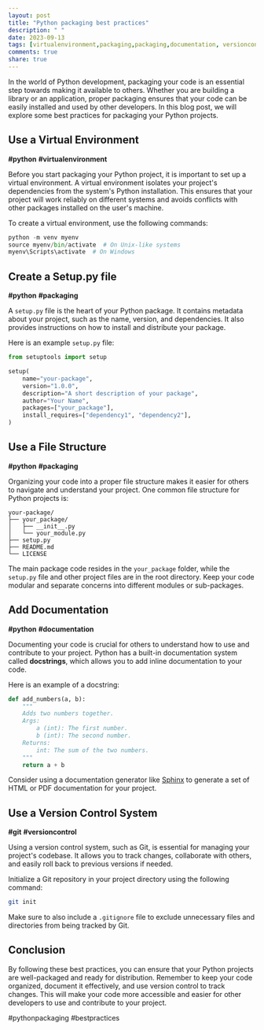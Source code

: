 ```yaml
---
layout: post
title: "Python packaging best practices"
description: " "
date: 2023-09-13
tags: [virtualenvironment,packaging,packaging,documentation, versioncontrol, pythonpackaging, bestpractices]
comments: true
share: true
---
```


In the world of Python development, packaging your code is an essential step towards making it available to others. Whether you are building a library or an application, proper packaging ensures that your code can be easily installed and used by other developers. In this blog post, we will explore some best practices for packaging your Python projects.

## Use a Virtual Environment

**#python** **#virtualenvironment**

Before you start packaging your Python project, it is important to set up a virtual environment. A virtual environment isolates your project's dependencies from the system's Python installation. This ensures that your project will work reliably on different systems and avoids conflicts with other packages installed on the user's machine.

To create a virtual environment, use the following commands:

```python
python -m venv myenv
source myenv/bin/activate  # On Unix-like systems
myenv\Scripts\activate  # On Windows
```

## Create a Setup.py file

**#python** **#packaging**

A `setup.py` file is the heart of your Python package. It contains metadata about your project, such as the name, version, and dependencies. It also provides instructions on how to install and distribute your package.

Here is an example `setup.py` file:

```python
from setuptools import setup

setup(
    name="your-package",
    version="1.0.0",
    description="A short description of your package",
    author="Your Name",
    packages=["your_package"],
    install_requires=["dependency1", "dependency2"],
)
```

## Use a File Structure

**#python** **#packaging**

Organizing your code into a proper file structure makes it easier for others to navigate and understand your project. One common file structure for Python projects is:

```
your-package/
├── your_package/
│   ├── __init__.py
│   └── your_module.py
├── setup.py
├── README.md
└── LICENSE
```

The main package code resides in the `your_package` folder, while the `setup.py` file and other project files are in the root directory. Keep your code modular and separate concerns into different modules or sub-packages.

## Add Documentation

**#python** **#documentation**

Documenting your code is crucial for others to understand how to use and contribute to your project. Python has a built-in documentation system called **docstrings**, which allows you to add inline documentation to your code.

Here is an example of a docstring:

```python
def add_numbers(a, b):
    """
    Adds two numbers together.
    Args:
        a (int): The first number.
        b (int): The second number.
    Returns:
        int: The sum of the two numbers.
    """
    return a + b
```

Consider using a documentation generator like [Sphinx](https://www.sphinx-doc.org/) to generate a set of HTML or PDF documentation for your project.

## Use a Version Control System

**#git** **#versioncontrol**

Using a version control system, such as Git, is essential for managing your project's codebase. It allows you to track changes, collaborate with others, and easily roll back to previous versions if needed.

Initialize a Git repository in your project directory using the following command:

```bash
git init
```

Make sure to also include a `.gitignore` file to exclude unnecessary files and directories from being tracked by Git.

## Conclusion

By following these best practices, you can ensure that your Python projects are well-packaged and ready for distribution. Remember to keep your code organized, document it effectively, and use version control to track changes. This will make your code more accessible and easier for other developers to use and contribute to your project.

#pythonpackaging #bestpractices